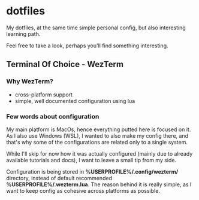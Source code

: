 # dotfiles

My dotfiles, at the same time simple personal config, but also interesting learning path.

Feel free to take a look, perhaps you'll find something interesting.

## Terminal Of Choice - WezTerm

### Why WezTerm?

- cross-platform support
- simple, well documented configuration using lua

### Few words about configuration

My main platform is MacOs, hence everything putted here is focused on it.
As I also use Windows (WSL), I wanted to also make my config there, and that's
why some of the configurations are related only to a single system.

While I'll skip for now how it was actually configured (mainly due to already
available tutorials and docs), I want to leave a small tip from my side.

Configuration is being stored in **%USERPROFILE%/.config/wezterm/** directory,
instead of default recommended **%USERPROFILE%/.wezterm.lua**. The reason
behind it is really simple, as I want to keep config as cohesive across
platforms as possible.
